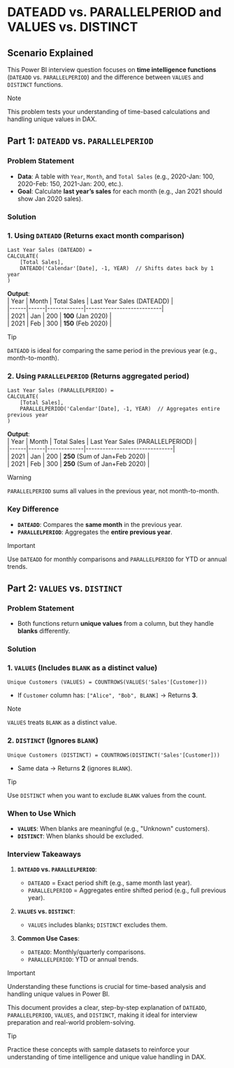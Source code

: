 # **DATEADD vs. PARALLELPERIOD and VALUES vs. DISTINCT**  

## **Scenario Explained**  

This Power BI interview question focuses on **time intelligence functions** (`DATEADD` vs. `PARALLELPERIOD`) and the difference between `VALUES` and `DISTINCT` functions.  

> [!NOTE]  
> This problem tests your understanding of time-based calculations and handling unique values in DAX.  

## **Part 1: `DATEADD` vs. `PARALLELPERIOD`**  

### **Problem Statement**  
- **Data**: A table with `Year`, `Month`, and `Total Sales` (e.g., 2020-Jan: 100, 2020-Feb: 150, 2021-Jan: 200, etc.).  
- **Goal**: Calculate **last year’s sales** for each month (e.g., Jan 2021 should show Jan 2020 sales).  

### **Solution**  

### **1. Using `DATEADD` (Returns exact month comparison)**  
```dax  
Last Year Sales (DATEADD) =  
CALCULATE(  
    [Total Sales],  
    DATEADD('Calendar'[Date], -1, YEAR)  // Shifts dates back by 1 year  
)  
```  

**Output**:  
| Year | Month | Total Sales | Last Year Sales (DATEADD) |  
|------|------|-------------|---------------------------|  
| 2021 | Jan  | 200         | **100** (Jan 2020)        |  
| 2021 | Feb  | 300         | **150** (Feb 2020)        |  

> [!TIP]  
> `DATEADD` is ideal for comparing the same period in the previous year (e.g., month-to-month).  

### **2. Using `PARALLELPERIOD` (Returns aggregated period)**  
```dax  
Last Year Sales (PARALLELPERIOD) =  
CALCULATE(  
    [Total Sales],  
    PARALLELPERIOD('Calendar'[Date], -1, YEAR)  // Aggregates entire previous year  
)  
```  

**Output**:  
| Year | Month | Total Sales | Last Year Sales (PARALLELPERIOD) |  
|------|------|-------------|-------------------------------|  
| 2021 | Jan  | 200         | **250** (Sum of Jan+Feb 2020)  |  
| 2021 | Feb  | 300         | **250** (Sum of Jan+Feb 2020)  |  

> [!WARNING]  
> `PARALLELPERIOD` sums all values in the previous year, not month-to-month.  

### **Key Difference**  
- **`DATEADD`**: Compares the **same month** in the previous year.  
- **`PARALLELPERIOD`**: Aggregates the **entire previous year**.  

> [!IMPORTANT]  
> Use `DATEADD` for monthly comparisons and `PARALLELPERIOD` for YTD or annual trends.

## **Part 2: `VALUES` vs. `DISTINCT`**  

### **Problem Statement**  
- Both functions return **unique values** from a column, but they handle **blanks** differently.  

### **Solution**  

### **1. `VALUES` (Includes `BLANK` as a distinct value)**  
```dax  
Unique Customers (VALUES) = COUNTROWS(VALUES('Sales'[Customer]))  
```  

- If `Customer` column has: `["Alice", "Bob", BLANK]` → Returns **3**.  

> [!NOTE]  
> `VALUES` treats `BLANK` as a distinct value.  

### **2. `DISTINCT` (Ignores `BLANK`)**  
```dax  
Unique Customers (DISTINCT) = COUNTROWS(DISTINCT('Sales'[Customer]))  
```  

- Same data → Returns **2** (ignores `BLANK`).  

> [!TIP]  
> Use `DISTINCT` when you want to exclude `BLANK` values from the count.  


### **When to Use Which**  
- **`VALUES`**: When blanks are meaningful (e.g., "Unknown" customers).  
- **`DISTINCT`**: When blanks should be excluded.  

### **Interview Takeaways**  

1. **`DATEADD` vs. `PARALLELPERIOD`**:  
   - `DATEADD` = Exact period shift (e.g., same month last year).  
   - `PARALLELPERIOD` = Aggregates entire shifted period (e.g., full previous year).  

2. **`VALUES` vs. `DISTINCT`**:  
   - `VALUES` includes blanks; `DISTINCT` excludes them.  

3. **Common Use Cases**:  
   - `DATEADD`: Monthly/quarterly comparisons.  
   - `PARALLELPERIOD`: YTD or annual trends.  

> [!IMPORTANT]  
> Understanding these functions is crucial for time-based analysis and handling unique values in Power BI.  

This document provides a clear, step-by-step explanation of `DATEADD`, `PARALLELPERIOD`, `VALUES`, and `DISTINCT`, making it ideal for interview preparation and real-world problem-solving.  

> [!TIP]  
> Practice these concepts with sample datasets to reinforce your understanding of time intelligence and unique value handling in DAX.  
